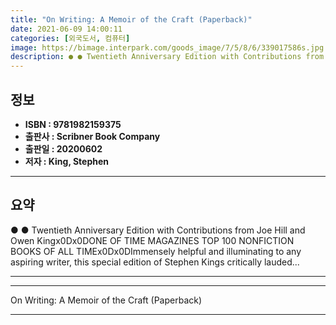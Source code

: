 ```yaml
---
title: "On Writing: A Memoir of the Craft (Paperback)"
date: 2021-06-09 14:00:11
categories: [외국도서, 컴퓨터]
image: https://bimage.interpark.com/goods_image/7/5/8/6/339017586s.jpg
description: ● ● Twentieth Anniversary Edition with Contributions from Joe Hill and Owen Kingx0Dx0DONE OF TIME MAGAZINES TOP 100 NONFICTION BOOKS OF ALL TIMEx0Dx0DImmensel
---
```


## **정보**

- **ISBN : 9781982159375**
- **출판사 : Scribner Book Company**
- **출판일 : 20200602**
- **저자 : King, Stephen**

------



## **요약**

●  ●  Twentieth Anniversary Edition with Contributions from Joe Hill and Owen Kingx0Dx0DONE OF TIME MAGAZINES TOP 100 NONFICTION BOOKS OF ALL TIMEx0Dx0DImmensely helpful and illuminating to any aspiring writer, this special edition of Stephen Kings critically lauded... 

------



------


On Writing: A Memoir of the Craft (Paperback) 

------


